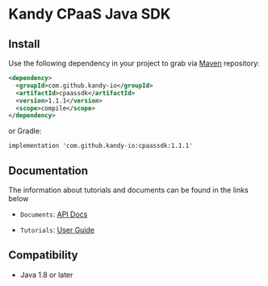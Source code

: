# Kandy CPaaS Java SDK

## Install

Use the following dependency in your project to grab via [Maven](https://mvnrepository.com) repository:

```xml
<dependency>
  <groupId>com.github.kandy-io</groupId>
  <artifactId>cpaassdk</artifactId>
  <version>1.1.1</version>
  <scope>compile</scope>
</dependency>
```

or Gradle:

```
implementation 'com.github.kandy-io:cpaassdk:1.1.1'
```

## Documentation

The information about tutorials and documents can be found in the links below

* `Documents`: [API Docs](https://kandy-io.github.io/kandy-cpaas-java-sdk/docs)

* `Tutorials`:  [User Guide](https://Kandy-IO.github.io/kandy-cpaas-java-sdk/tutorials/?KANDY=Kandy&KANDYFQDN=oauth-cpaas.att.com#/GetStarted)

## Compatibility

- Java 1.8 or later